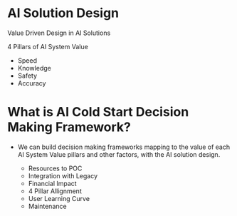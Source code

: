 # AI Solution Design 
Value Driven Design in AI Solutions 

4 Pillars of AI System Value 
- Speed 
- Knowledge 
- Safety 
- Accuracy 


# What is AI Cold Start Decision Making Framework? 
- We can build decision making frameworks mapping to the value of each AI System Value pillars and other factors, with the AI solution design. 
  
  * Resources to POC 
  * Integration with Legacy 
  * Financial Impact  
  * 4 Pillar Allignment 
  * User Learning Curve 
  * Maintenance 
